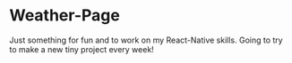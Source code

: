 # Weather-Page

Just something for fun and to work on my React-Native skills. Going to try to
make a new tiny project every week!
